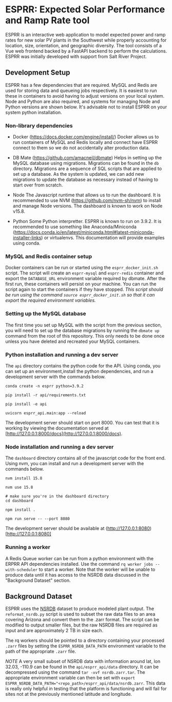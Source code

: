 # ESPRR: Expected Solar Performance and Ramp Rate tool

ESPRR is an interactive web application to model expected power and ramp rates for new
solar PV plants in the Southwest while properly accounting for location, size,
orientation, and geographic diversity. The tool consists of a Vue web frontend backed by
a FastAPI backend to perform the calculations. ESPRR was initially developed with
support from Salt River Project.


## Development Setup

ESPRR has a few dependencies that are required. MySQL and Redis are used for storing
data and queueing jobs respectively. It is easiest to run these in containers to avoid
having to adjust versions on your local system. Node and Python are also required, and 
systems for managing Node and Python versions are shown below. It's advisable not to
install ESPRR on your system python installation.

### Non-library dependencies

- Docker (https://docs.docker.com/engine/install/)
  Docker allows us to run containers of MySQL and Redis locally and connect have ESPRR
  connect to them so we do not accidentally alter production data.

- DB Mate (https://github.com/amacneil/dbmate)
  Helps in setting up the MySQL database using migrations. Migrations can be found in
  the `db` directory. Migrations are a sequence of SQL scripts that are applied to
  set up a database. As the system is updated, we can add new migrations to update
  the database as necessary instead of having to start over from scratch.

- Node
  The Javascript runtime that allows us to run the dashboard. It is recommended to use
  NVM (https://github.com/nvm-sh/nvm) to install and manage Node versions. The dashboard
  is known to work on Node v15.8.

- Python
  Some Python interpretter. ESPRR is known to run on 3.9.2. It is recommended to use
  something like Anaconda/Miniconda (https://docs.conda.io/en/latest/miniconda.html#latest-miniconda-installer-links)
  or virtualenvs. This documentation will provide examples using conda.

### MySQL and Redis container setup

Docker containers can be run or started using the `esprr_docker_init.sh` script. The script
will create an `esprr-mysql` and `esprr-redis` container and export the `DATABASE_URL` environment
variable required by dbmate. After the first run, these containers will persist on your machine. You
can run the script again to start the containers if they have stopped.
*This script should be run using the command `source esprr_docker_init.sh`
so that it can export the required environment variables.*

### Setting up the MySQL database

The first time you set up MySQL with the script from the previous section, you will need to set
up the database migrations by running the `dbmate up` command from the root of this repository.
This only needs to be done once unless you have deleted and recreated your MySQL containers.


### Python installation and running a dev server

The `api` directory contains the python code for the API. Using conda, you can set up an
environment,install the python dependencies, and run a development server with the commands below.
```
conda create -n esprr python=3.9.2

pip install -r api/requirements.txt

pip install -e api

uvicorn esprr_api.main:app --reload
```

The development server should start on port 8000. You can test that it is working by viewing
the documentation served at [http://127.0.0.1:8000/docs](http://127.0.0.1:8000/docs).

### Node installation and running a dev server

The `dashboard` directory contains all of the javascript code for the front end. Using nvm,
you can install and run a development server with the commands below.

```
nvm install 15.8

nvm use 15.8

# make sure you're in the dashboard directory
cd dashboard

npm install .

npm run serve -- --port 8080
```

The development server should be available at (http://127.0.0.1:8080)[http://127.0.0.1:8080]

### Running a worker

A Redis Queue worker can be run from a python environment with the ERPRR API dependencies installed.
Use the command `rq worker jobs --with-scheduler` to start a worker. Note that the worker will be
unable to produce data until it has access to the NSRDB data discussed in the "Background Dataset"
section.

## Background Dataset

ESPRR uses the [NSRDB](https://nsrdb.nrel.gov/) dataset to produce modeled plant output. The `reformat_nsrdb.py`
script is used to subset the raw data files to an area covering Arizona and convert them to the .zarr format. The
script can be modified to output smaller files, but the raw NSRDB files are required as input and are
approximately 2 TB in size each.

The rq workers should be pointed to a directory containing your processed `.zarr` files by setting the
`ESPRR_NSRDB_DATA_PATH` environment variable to the path of the appropriate `.zarr` file.

*NOTE* A very small subset of NSRDB data with information around lat, lon 32.03, -110.9 can be found
in the `api/esprr_api/data` directory. It can be decompressed using the command `tar -xvf nsrdb.zarr.tar`.
The appropriate environment variable can then be set with `export ESPRR_NSRDB_DATA_PATH="<repo_path>/esprr_api/data/nsrdb.zarr`.
This data is really only helpful in testing that the platform is functioning and will fail for sites
not at the previously mentioned latitude and longitude.
